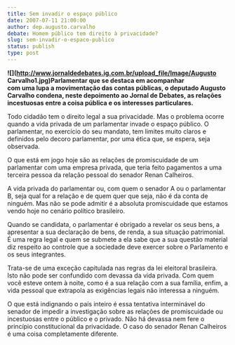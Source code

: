```yaml
---
title: Sem invadir o espaço público
date: 2007-07-11 21:00:00
author: dep.augusto.carvalho
debate: Homem público tem direito à privacidade?
slug: sem-invadir-o-espaco-publico
status: publish 
type: post
---
```


  
**![](http://www.jornaldedebates.ig.com.br/upload_file/Image/Augusto Carvalho1.jpg)Parlamentar que se destaca em acompanhar  
com uma lupa a movimentação das contas públicas, o deputado Augusto Carvalho condena, neste depoimento ao Jornal de Debates, as relações incestuosas entre a coisa pública e os interesses particulares.**   
  
Todo cidadão tem o direito legal a sua privacidade. Mas o problema ocorre quando a vida privada de um parlamentar invade o espaço público. O parlamentar, no exercício do seu mandato, tem limites muito claros e definidos pelo decoro parlamentar, por uma ética que, se espera, seja observada.  
  
O que está em jogo hoje são as relações de promiscuidade de um parlamentar com uma empresa privada, que teria feito pagamentos a uma terceira pessoa da relação pessoal do senador Renan Calheiros.  
  
A vida privada do parlamentar ou, com quem o senador A ou o parlamentar B, seja qual for a relação e de quem quer que seja, não é da conta de ninguém. Mas não se pode admitir é a absoluta promiscuidade que estamos vendo hoje no cenário político brasileiro.  
  
Quando se candidata, o parlamentar é obrigado a revelar os seus bens, a apresentar a sua declaração de bens, de renda, a sua situação patrimonial. É uma regra legal e quem se submete a ela sabe que a sua questão material diz respeito ao controle que a sociedade deve exercer sobre o Parlamento e os seus integrantes.  
  
Trata-se de uma exceção capitulada nas regras da lei eleitoral brasileira. Isto não pode ser confundido com devassa da vida privada. Com quem você esteve ontem à noite, como é a sua relação com a sua família, enfim, a vida pessoal que extrapola as exigências legais não interessa a ninguém.  
  
O que está indignando o país inteiro é essa tentativa interminável do senador de impedir a investigação sobre as relações de promiscuidade ou incestuosas entre o público e o privado. Não há devassa nem fere o princípio constitucional da privacidade. O caso do senador Renan Calheiros é uma coisa completamente diferente.
